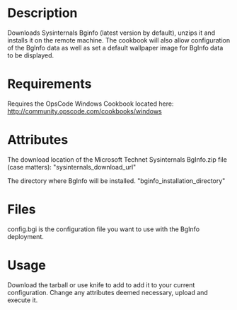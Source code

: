 Description
===========

Downloads Sysinternals Bginfo (latest version by default), unzips it
and installs it on the remote machine.  The cookbook will also allow
configuration of the BgInfo data as well as set a default wallpaper
image for BgInfo data to be displayed.

Requirements
============

Requires the OpsCode Windows Cookbook located here: http://community.opscode.com/cookbooks/windows

Attributes
==========

The download location of the Microsoft Technet Sysinternals BgInfo.zip file (case matters):
"sysinternals_download_url"

The directory where BgInfo will be installed.
"bginfo_installation_directory"

Files
=====

config.bgi is the configuration file you want to use with the BgInfo deployment.

Usage
=====

Download the tarball or use knife to add to add it to your current
configuration.  Change any attributes deemed necessary, upload and 
execute it.  
